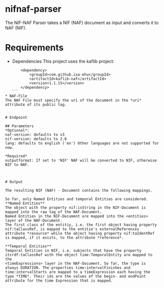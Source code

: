 # nifnaf-parser

The NIF-NAF Parser takes a NIF (NAF) document as input and converts it to NAF (NIF).

# Requirements
 * Dependencies
 This project uses the kaflib project:
 ```
		<dependency>
			<groupId>com.github.ixa-ehu</groupId>
			<artifactId>kaflib-naf</artifactId>
			<version>1.1.15</version>
		</dependency>
	```
 * NAF-File
 The NAF File must specify the uri of the document in the *uri* attribute of its public tag.


# Endpoint

## Parameters
*Optional*: 
naf-version: defaults to v3
nif-version: defaults to 2.0
lang: defaults to english ('en') Other languages are not supported for now.

*Required*
outputformat: If set to 'NIF' NAF will be converted to NIF, otherwise NIF to NAF.



# Output

The resulting NIF (NAF) - Document contains the following mappings.

So far, only Named Entities and temporal Entities are considered. 	
**Named Entities**
The object with the property nif:isString in the NIF-Document is mapped into the raw tag of the NAF-Document.
Named Entities in the NIF-Document are mapped into the <entities> layer of the NAF-Document.
The first class of the entitiy, i.e. the first object having property nif:taClassRef, is mapped to the entitie's externalReferences
attribute *resource* while the object having property nif:taIdentRef is mapped, if it exists, to the attribute *reference*.

**Temporal Entities**
Temporal Entities in NIF, i.e. subjects that have the property itsrdf:taClassRef with the object time:TemporalEntity are mapped to the
<timeExpressions> layer in the NAF-Document. So far, the type is always DURATION. The properties time:intervalFinishes and 
time:intervalStarts are mapped to a timeExpression each having the type *TIME*. Their ids are the values of the begin- and endPoint 
attribute for the time Expression that is mapped. 


